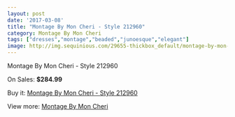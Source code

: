```yaml
---
layout: post
date: '2017-03-08'
title: "Montage By Mon Cheri - Style 212960"
category: Montage By Mon Cheri
tags: ["dresses","montage","beaded","junoesque","elegant"]
image: http://img.sequinious.com/29655-thickbox_default/montage-by-mon-cheri-style-212960.jpg
---
```

Montage By Mon Cheri - Style 212960

On Sales: **$284.99**
<a href="https://www.sequinious.com/montage-by-mon-cheri/7304-montage-by-mon-cheri-style-212960.html"><amp-img layout="responsive" width="600" height="600" src="//img.sequinious.com/29655-thickbox_default/montage-by-mon-cheri-style-212960.jpg" alt="Montage By Mon Cheri - Style 212960 0" /></a>

Buy it: [Montage By Mon Cheri - Style 212960](https://www.sequinious.com/montage-by-mon-cheri/7304-montage-by-mon-cheri-style-212960.html "Montage By Mon Cheri - Style 212960")

View more: [Montage By Mon Cheri](https://www.sequinious.com/63-montage-by-mon-cheri "Montage By Mon Cheri")